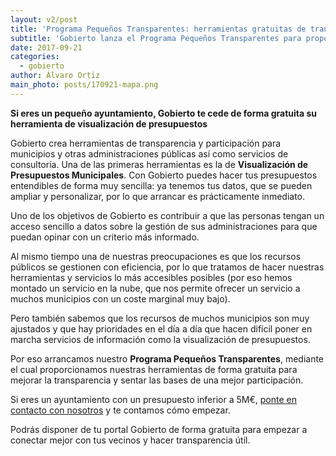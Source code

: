 ```yaml
---
layout: v2/post
title: 'Programa Pequeños Transparentes: herramientas gratuitas de transparencia para pequeños ayuntamientos'
subtitle: 'Gobierto lanza el Programa Pequeños Transparentes para proporcionar de forma gratuita herramientas de transparencia a pequeños ayuntamientos'
date: 2017-09-21
categories:
  - gobierto
author: Álvaro Ortiz
main_photo: posts/170921-mapa.png
---
```


**Si eres un pequeño ayuntamiento, Gobierto te cede de forma gratuita su herramienta de visualización de presupuestos**

Gobierto crea herramientas de transparencia y participación para municipios y otras administraciones públicas así como servicios de consultoría. Una de las primeras herramientas es la de **Visualización de Presupuestos Municipales**. Con Gobierto puedes hacer tus presupuestos entendibles de forma muy sencilla: ya tenemos tus datos, que se pueden ampliar y personalizar, por lo que arrancar es prácticamente inmediato.

Uno de los objetivos de Gobierto es contribuir a que las personas tengan un acceso sencillo a datos sobre la gestión de sus administraciones para que puedan opinar con un criterio más informado.

Al mismo tiempo una de nuestras preocupaciones es que los recursos públicos se gestionen con eficiencia, por lo que tratamos de hacer nuestras herramientas y servicios lo más accesibles posibles (por eso hemos montado un servicio en la nube, que nos permite ofrecer un servicio a muchos municipios con un coste marginal muy bajo).

Pero también sabemos que los recursos de muchos municipios son muy ajustados y que hay prioridades en el día a día que hacen difícil poner en marcha servicios de información como la visualización de presupuestos.

Por eso arrancamos nuestro **Programa Pequeños Transparentes**, mediante el cual proporcionamos nuestras herramientas de forma gratuita para mejorar la transparencia y sentar las bases de una mejor participación.

Si eres un ayuntamiento con un presupuesto inferior a 5M€, [ponte en contacto con nosotros](mailto:abre@gobierto.es) y te contamos cómo empezar.

Podrás disponer de tu portal Gobierto de forma gratuita para empezar a conectar mejor con tus vecinos y hacer transparencia útil.
